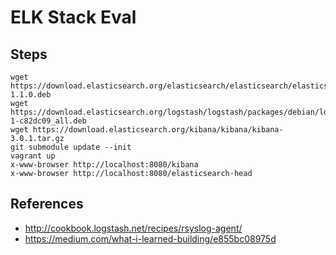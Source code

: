 ELK Stack Eval
==============

Steps
-----

    wget https://download.elasticsearch.org/elasticsearch/elasticsearch/elasticsearch-1.1.0.deb
    wget https://download.elasticsearch.org/logstash/logstash/packages/debian/logstash_1.4.0-1-c82dc09_all.deb
    wget https://download.elasticsearch.org/kibana/kibana/kibana-3.0.1.tar.gz
    git submodule update --init
    vagrant up
    x-www-browser http://localhost:8080/kibana
    x-www-browser http://localhost:8080/elasticsearch-head

References
----------

* http://cookbook.logstash.net/recipes/rsyslog-agent/
* https://medium.com/what-i-learned-building/e855bc08975d
